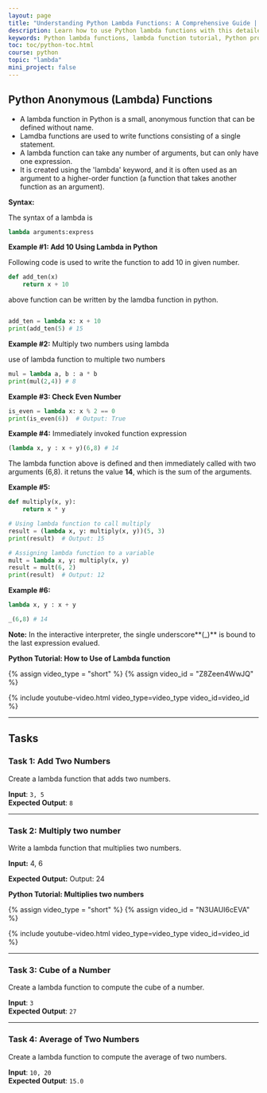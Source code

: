```yaml
---
layout: page
title: "Understanding Python Lambda Functions: A Comprehensive Guide | Python for Beginners"
description: Learn how to use Python lambda functions with this detailed guide. Discover syntax, examples, and use cases to enhance your programming skills.
keywords: Python lambda functions, lambda function tutorial, Python programming, lambda function examples, Python syntax, functional programming in Python,Python for Beginners, python tutorial for beginners 
toc: toc/python-toc.html
course: python
topic: "lambda"
mini_project: false
---
```


## Python Anonymous (Lambda) Functions

- A lambda function in Python is a small, anonymous function that can be defined without name.
- Lamdba functions are used to write functions consisting of a single statement.
- A lambda function can take any number of arguments, but can only have one expression.
- It is created using the 'lambda' keyword, and it is often used as an argument to a higher-order function (a function that takes another function as an argument).

**Syntax:**

The syntax of a lambda is

```python
lambda arguments:express
```

**Example #1: Add 10 Using Lambda in Python**

Following code is used to write the function to add 10 in given number.

```python
def add_ten(x)
    return x + 10
```

above function can be written by the lamdba function in python.

```python

add_ten = lambda x: x + 10
print(add_ten(5) # 15

```

**Example #2:** Multiply two numbers using lambda

use of lambda function to multiple two numbers

```python
mul = lambda a, b : a * b
print(mul(2,4)) # 8
```

**Example #3: Check Even Number**

```python
is_even = lambda x: x % 2 == 0
print(is_even(6))  # Output: True
```

**Example #4:** Immediately invoked function expression

```python
(lambda x, y : x + y)(6,8) # 14
```

The lambda function above is defined and then immediately called with two arguments (6,8). it retuns the value **14**, which is the sum of the arguments.

**Example #5:**

```python
def multiply(x, y):
    return x * y

# Using lambda function to call multiply
result = (lambda x, y: multiply(x, y))(5, 3)
print(result)  # Output: 15

# Assigning lambda function to a variable
mult = lambda x, y: multiply(x, y)
result = mult(6, 2)
print(result)  # Output: 12
```

**Example #6:**

```python
lambda x, y : x + y

_(6,8) # 14
```

**Note:** In the interactive interpreter, the single underscore**(_)** is bound to the last expression evalued.

**Python Tutorial: How to Use of Lambda function**

{% assign video_type = "short" %}
{% assign video_id = "Z8Zeen4WwJQ" %}

{% include youtube-video.html video_type=video_type video_id=video_id %}

---

## Tasks

### Task 1: Add Two Numbers
Create a lambda function that adds two numbers.  

**Input**: `3, 5`  
**Expected Output**: `8`  

---

### Task 2: Multiply two number
Write a lambda function that multiplies two numbers.

**Input:** 4, 6

**Expected Output:** Output: 24

**Python Tutorial: Multiplies two numbers**

{% assign video_type = "short" %}
{% assign video_id = "N3UAUI6cEVA" %}

{% include youtube-video.html video_type=video_type video_id=video_id %}

---

### Task 3: Cube of a Number
Create a lambda function to compute the cube of a number.  

**Input**: `3`  
**Expected Output**: `27`  

---

### Task 4: Average of Two Numbers
Create a lambda function to compute the average of two numbers.  

**Input**: `10, 20`  
**Expected Output**: `15.0` 

